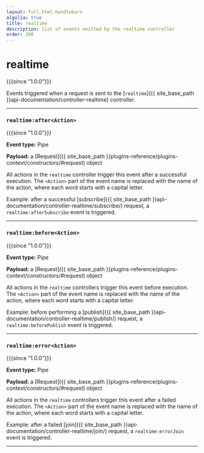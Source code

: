 ```yaml
---
layout: full.html.handlebars
algolia: true
title: realtime
description: list of events emitted by the realtime controller
order: 200
---
```


# realtime

{{{since "1.0.0"}}}

Events triggered when a request is sent to the [`realtime`]({{ site_base_path }}api-documentation/controller-realtime) controller.

---

### `realtime:after<Action>`

{{{since "1.0.0"}}}

**Event type:** Pipe

**Payload:** a [Request]({{ site_base_path }}plugins-reference/plugins-context/constructors/#request) object

All actions in the `realtime` controller trigger this event after a successful execution. The `<Action>` part of the event name is replaced with the name of the action, where each word starts with a capital letter.

Example: after a successful [subscribe]({{ site_base_path }}api-documentation/controller-realtime/subscribe/) request, a `realtime:afterSubscribe` event is triggered.

---

### `realtime:before<Action>`

{{{since "1.0.0"}}}

**Event type:** Pipe

**Payload:** a [Request]({{ site_base_path }}plugins-reference/plugins-context/constructors/#request) object

All actions in the `realtime` controllers trigger this event before execution. The `<Action>` part of the event name is replaced with the name of the action, where each word starts with a capital letter.

Example: before performing a [publish]({{ site_base_path }}api-documentation/controller-realtime/publish/) request, a `realtime:beforePublish` event is triggered.

---

### `realtime:error<Action>`

{{{since "1.0.0"}}}

**Event type:** Pipe

**Payload:** a [Request]({{ site_base_path }}plugins-reference/plugins-context/constructors/#request) object

All actions in the `realtime` controllers trigger this event after a failed execution. The `<Action>` part of the event name is replaced with the name of the action, where each word starts with a capital letter.

Example: after a failed [join]({{ site_base_path }}api-documentation/controller-realtime/join/) request, a `realtime:errorJoin` event is triggered.

---
